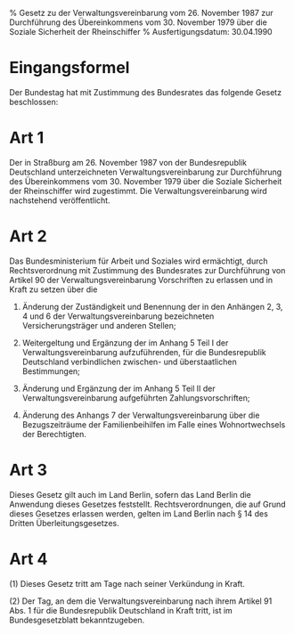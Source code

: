 % Gesetz zu der Verwaltungsvereinbarung vom 26. November 1987 zur Durchführung des Übereinkommens vom 30. November 1979 über die Soziale Sicherheit der Rheinschiffer
% Ausfertigungsdatum: 30.04.1990
 
# Eingangsformel

Der Bundestag hat mit Zustimmung des Bundesrates das folgende Gesetz beschlossen:

# Art 1

Der in Straßburg am 26. November 1987 von der Bundesrepublik Deutschland unterzeichneten Verwaltungsvereinbarung zur Durchführung des Übereinkommens vom 30. November 1979 über die Soziale Sicherheit der Rheinschiffer wird zugestimmt. Die Verwaltungsvereinbarung wird nachstehend veröffentlicht.

# Art 2

Das Bundesministerium für Arbeit und Soziales wird ermächtigt, durch Rechtsverordnung mit Zustimmung des Bundesrates zur Durchführung von Artikel 90 der Verwaltungsvereinbarung Vorschriften zu erlassen und in Kraft zu setzen über die

1. Änderung der Zuständigkeit und Benennung der in den Anhängen 2, 3, 4 und 6 der Verwaltungsvereinbarung bezeichneten Versicherungsträger und anderen Stellen;

2. Weitergeltung und Ergänzung der im Anhang 5 Teil I der Verwaltungsvereinbarung aufzuführenden, für die Bundesrepublik Deutschland verbindlichen zwischen- und überstaatlichen Bestimmungen;

3. Änderung und Ergänzung der im Anhang 5 Teil II der Verwaltungsvereinbarung aufgeführten Zahlungsvorschriften;

4. Änderung des Anhangs 7 der Verwaltungsvereinbarung über die Bezugszeiträume der Familienbeihilfen im Falle eines Wohnortwechsels der Berechtigten.

# Art 3

Dieses Gesetz gilt auch im Land Berlin, sofern das Land Berlin die Anwendung dieses Gesetzes feststellt. Rechtsverordnungen, die auf Grund dieses Gesetzes erlassen werden, gelten im Land Berlin nach § 14 des Dritten Überleitungsgesetzes.

# Art 4

(1) Dieses Gesetz tritt am Tage nach seiner Verkündung in Kraft.

(2) Der Tag, an dem die Verwaltungsvereinbarung nach ihrem Artikel 91 Abs. 1 für die Bundesrepublik Deutschland in Kraft tritt, ist im Bundesgesetzblatt bekanntzugeben.
